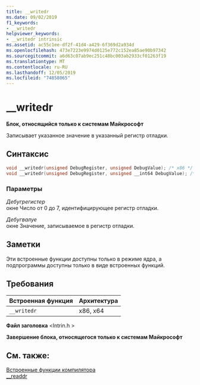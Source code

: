 ```yaml
---
title: __writedr
ms.date: 09/02/2019
f1_keywords:
- __writedr
helpviewer_keywords:
- __writedr intrinsic
ms.assetid: ac55c1ee-df2f-41d4-a429-6f369d2a934d
ms.openlocfilehash: 473e7223e9974d0125e772c152ea85ae90b97342
ms.sourcegitcommit: a6d63c07ab9ec251c48bc003ab2933cf01263f19
ms.translationtype: MT
ms.contentlocale: ru-RU
ms.lasthandoff: 12/05/2019
ms.locfileid: "74858065"
---
```

# <a name="__writedr"></a>__writedr

**Блок, относящийся только к системам Майкрософт**

Записывает указанное значение в указанный регистр отладки.

## <a name="syntax"></a>Синтаксис

```C
void __writedr(unsigned DebugRegister, unsigned DebugValue); /* x86 */
void __writedr(unsigned DebugRegister, unsigned __int64 DebugValue); /* x64 */
```

### <a name="parameters"></a>Параметры

*Дебугрегистер*\
окне Число от 0 до 7, идентифицирующее регистр отладки.

*Дебугвалуе*\
окне Значение, записываемое в регистр отладки.

## <a name="remarks"></a>Заметки

Эти встроенные функции доступны только в режиме ядра, а подпрограммы доступны только в виде встроенных функций.

## <a name="requirements"></a>Требования

|Встроенная функция|Архитектура|
|---------------|------------------|
|`__writedr`|x86, x64|

**Файл заголовка** \<Intrin.h >

**Завершение блока, относящегося только к системам Майкрософт**

## <a name="see-also"></a>См. также:

[Встроенные функции компилятора](../intrinsics/compiler-intrinsics.md)\
[__readdr](../intrinsics/readdr.md)
